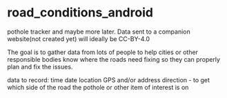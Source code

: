 # road_conditions_android
pothole tracker and maybe more later. Data sent to a companion website(not created yet) will ideally be CC-BY-4.0

The goal is to gather data from lots of people to help cities or other responsible bodies know where the roads need fixing so they can properly plan and fix the issues.

data to record:
time
date
location GPS and/or address
direction - to get which side of the road the pothole or other item of interest is on

